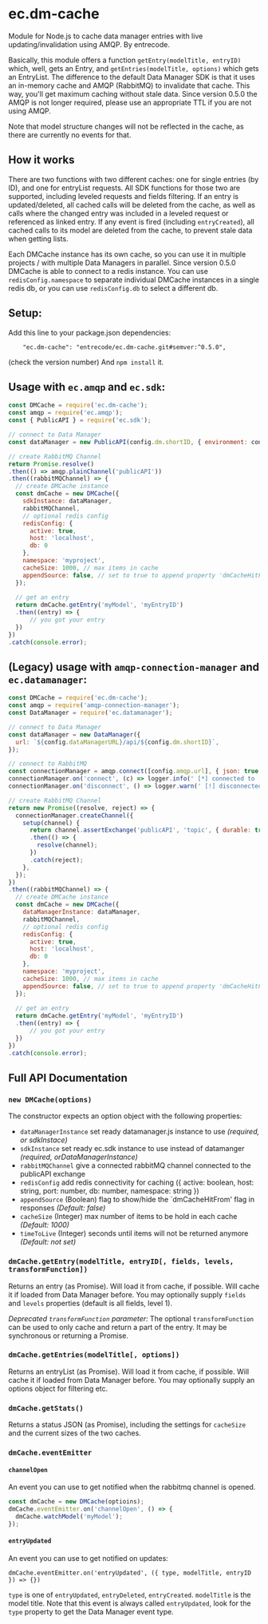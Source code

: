 # ec.dm-cache

Module for Node.js to cache data manager entries with live updating/invalidation using AMQP. By entrecode.

Basically, this module offers a function `getEntry(modelTitle, entryID)` which, well, gets an Entry, 
and `getEntries(modelTitle, options)` which gets an EntryList.
The difference to the default Data Manager SDK is that it uses an in-memory cache and AMQP (RabbitMQ) to invalidate that cache.
This way, you'll get maximum caching without stale data. Since version 0.5.0 the AMQP is not longer required, please use an
appropriate TTL if you are not using AMQP.

Note that model structure changes will not be reflected in the cache, as there are currently no events for that.

## How it works
There are two functions with two different caches: one for single entries (by ID), and one for entryList requests.
All SDK functions for those two are supported, including leveled requests and fields filtering. 
If an entry is updated/deleted, all cached calls will be deleted from the cache, as well as calls where
the changed entry was included in a leveled request or referenced as linked entry.
If any event is fired (including `entryCreated`), all cached calls to its model are deleted from the
cache, to prevent stale data when getting lists.

Each DMCache instance has its own cache, so you can use it in multiple projects / with multiple Data Managers
in parallel. Since version 0.5.0 DMCache is able to connect to a redis instance. You can use `redisConfig.namespace` to separate
individual DMCache instances in a single redis db, or you can use `redisConfig.db` to select a different db.

## Setup:
Add this line to your package.json dependencies: 

```
    "ec.dm-cache": "entrecode/ec.dm-cache.git#semver:^0.5.0",
```

(check the version number)
And `npm install` it.

## Usage with `ec.amqp` and `ec.sdk`:

```js
const DMCache = require('ec.dm-cache');
const amqp = require('ec.amqp');
const { PublicAPI } = require('ec.sdk');

// connect to Data Manager
const dataManager = new PublicAPI(config.dm.shortID, { environment: config.dm.env, noCookie: true }, true);

// create RabbitMQ Channel
return Promise.resolve()
.then(() => amqp.plainChannel('publicAPI'))
.then((rabbitMQChannel) => {
  // create DMCache instance
  const dmCache = new DMCache({
    sdkInstance: dataManager,
    rabbitMQChannel,
    // optional redis config
    redisConfig: {
      active: true,
      host: 'localhost',
      db: 0
    },
    namespace: 'myproject',
    cacheSize: 1000, // max items in cache
    appendSource: false, // set to true to append property 'dmCacheHitFrom' to each response
  });
  
  // get an entry
  return dmCache.getEntry('myModel', 'myEntryID')
  .then((entry) => {
      // you got your entry
  })
})
.catch(console.error);

```

## (Legacy) usage with `amqp-connection-manager` and `ec.datamanager`:

```js
const DMCache = require('ec.dm-cache');
const amqp = require('amqp-connection-manager');
const DataManager = require('ec.datamanager');

// connect to Data Manager
const dataManager = new DataManager({
  url: `${config.dataManagerURL}/api/${config.dm.shortID}`,
});

// connect to RabbitMQ
const connectionManager = amqp.connect([config.amqp.url], { json: true });
connectionManager.on('connect', (c) => logger.info(' [*] connected to ' + c.url));
connectionManager.on('disconnect', () => logger.warn(' [!] disconnected (' + config.amqp.url + ')'));

// create RabbitMQ Channel
return new Promise((resolve, reject) => {
  connectionManager.createChannel({
    setup(channel) {
      return channel.assertExchange('publicAPI', 'topic', { durable: true })
      .then(() => {
        resolve(channel);
      })
      .catch(reject);
    },
  });
})
.then((rabbitMQChannel) => {
  // create DMCache instance
  const dmCache = new DMCache({
    dataManagerInstance: dataManager,
    rabbitMQChannel,
    // optional redis config
    redisConfig: {
      active: true,
      host: 'localhost',
      db: 0
    },
    namespace: 'myproject',
    cacheSize: 1000, // max items in cache
    appendSource: false, // set to true to append property 'dmCacheHitFrom' to each response
  });
  
  // get an entry
  return dmCache.getEntry('myModel', 'myEntryID')
  .then((entry) => {
      // you got your entry
  })
})
.catch(console.error);

```

## Full API Documentation

### `new DMCache(options)`
The constructor expects an option object with the following properties:

- `dataManagerInstance` set ready datamanager.js instance to use *(required, or sdkInstace)*
- `sdkInstance` set ready ec.sdk instance to use instead of datamanger *(required, orDataManagerInstance)*
- `rabbitMQChannel` give a connected rabbitMQ channel connected to the publicAPI exchange
- `redisConfig` add redis connectivity for caching ({ active: boolean, host: string, port: number, db: number, namespace: string })
- `appendSource` (Boolean) flag to show/hide the `dmCacheHitFrom' flag in responses *(Default: false)*
- `cacheSize` (Integer) max number of items to be hold in each cache *(Default: 1000)*
- `timeToLive` (Integer) seconds until items will not be returned anymore *(Default: not set)*

### `dmCache.getEntry(modelTitle, entryID[, fields, levels, transformFunction])`

Returns an entry (as Promise). Will load it from cache, if possible. Will cache it if loaded from Data Manager before.
You may optionally supply `fields` and `levels` properties (default is all fields, level 1).

*Deprecated `transformFunction` parameter:*
The optional `transformFunction` can be used to only cache and return a part of the entry. It may be synchronous or returning a Promise.

### `dmCache.getEntries(modelTitle[, options])`

Returns an entryList (as Promise). Will load it from cache, if possible. Will cache it if loaded from Data Manager before.
You may optionally supply an options object for filtering etc.

### `dmCache.getStats()`

Returns a status JSON (as Promise), including the settings for `cacheSize` and the current sizes
of the two caches.

### `dmCache.eventEmitter`

#### `channelOpen`
An event you can use to get notified when the rabbitmq channel is opened.

```js
const dmCache = new DMCache(optioins);
dmCache.eventEmitter.on('channelOpen', () => {
  dmCache.watchModel('myModel');
});

```

#### `entryUpdated`
An event you can use to get notified on updates:

`dmCache.eventEmitter.on('entryUpdated', ({ type, modelTitle, entryID }) => {})`

`type` is one of `entryUpdated`, `entryDeleted`, `entryCreated`. `modelTitle` is the model title.
Note that this event is always called `entryUpdated`, look for the `type` property to get the
Data Manager event type. 

